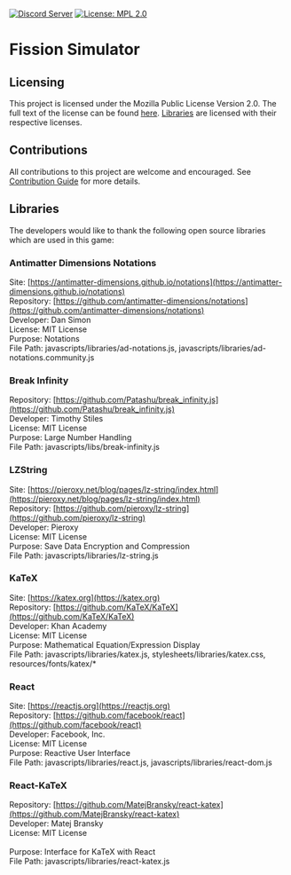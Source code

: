 [![Discord Server](https://img.shields.io/discord/579354150639370348?color=7389D8&label=Discord&labelColor=6A7EC2&logo=discord&logoColor=FFFFFF&style=flat-square)](https://discord.gg/RyQwwzW)
[![License: MPL 2.0](https://img.shields.io/static/v1?color=7389D8&label=License&labelColor=5D5D5D&message=MPL%202.0&color=4DC71F&style=flat-square)](https://choosealicense.com/licenses/mpl-2.0/)

# Fission Simulator
## Licensing
This project is licensed under the Mozilla Public License Version 2.0. The full text of the license can be found [here](license.md).
[Libraries](#libraries) are licensed with their respective licenses.

## Contributions
All contributions to this project are welcome and encouraged. See [Contribution Guide](contribution/contribution.md) for more details.

## Libraries
The developers would like to thank the following open source libraries which are used in this game:

### Antimatter Dimensions Notations
Site: [https://antimatter-dimensions.github.io/notations](https://antimatter-dimensions.github.io/notations) <br/>
Repository: [https://github.com/antimatter-dimensions/notations](https://github.com/antimatter-dimensions/notations) <br/>
Developer: Dan Simon <br/>
License: MIT License <br/>
Purpose: Notations <br/>
File Path: javascripts/libraries/ad-notations.js, javascripts/libraries/ad-notations.community.js <br/>

### Break Infinity
Repository: [https://github.com/Patashu/break_infinity.js](https://github.com/Patashu/break_infinity.js) <br/>
Developer: Timothy Stiles <br/>
License: MIT License <br/>
Purpose: Large Number Handling <br/>
File Path: javascripts/libs/break-infinity.js <br/>

### LZString
Site: [https://pieroxy.net/blog/pages/lz-string/index.html](https://pieroxy.net/blog/pages/lz-string/index.html) <br/>
Repository: [https://github.com/pieroxy/lz-string](https://github.com/pieroxy/lz-string) <br/>
Developer: Pieroxy <br/>
License: MIT License <br/>
Purpose: Save Data Encryption and Compression <br/>
File Path: javascripts/libraries/lz-string.js <br/>

### KaTeX
Site: [https://katex.org](https://katex.org) <br/>
Repository: [https://github.com/KaTeX/KaTeX](https://github.com/KaTeX/KaTeX) <br/>
Developer: Khan Academy <br/>
License: MIT License <br/>
Purpose: Mathematical Equation/Expression Display <br/>
File Path: javascripts/libraries/katex.js, stylesheets/libraries/katex.css, resources/fonts/katex/* <br/>

### React
Site: [https://reactjs.org](https://reactjs.org) <br/>
Repository: [https://github.com/facebook/react](https://github.com/facebook/react) <br/>
Developer: Facebook, Inc. <br/>
License: MIT License <br/>
Purpose: Reactive User Interface <br/>
File Path: javascripts/libraries/react.js, javascripts/libraries/react-dom.js <br/>

### React-KaTeX
Repository: [https://github.com/MatejBransky/react-katex](https://github.com/MatejBransky/react-katex) <br/>
Developer: Matej Bransky <br/>
License: MIT License <br/>  
Purpose: Interface for KaTeX with React <br/>
File Path: javascripts/libraries/react-katex.js <br/>

